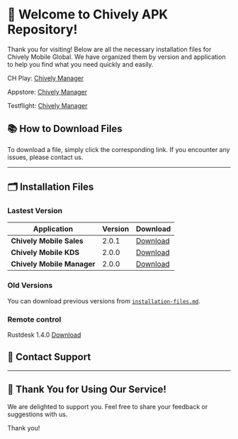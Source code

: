 # 🎉 **Welcome to Chively APK Repository!**

Thank you for visiting! Below are all the necessary installation files for Chively Mobile Global. We have organized them by version and application to help you find what you need quickly and easily.

CH Play:
[Chively Manager](https://play.google.com/store/apps/details?id=com.luqra.chivelymanager)

Appstore:
[Chively Manager](https://apps.apple.com/us/app/chively-manager-us/id6751105825)

Testflight:
[Chively Manager](https://testflight.apple.com/join/H8vrSJ4j)


## 📚 **How to Download Files**
To download a file, simply click the corresponding link. If you encounter any issues, please contact us.

---

## 🗂️ **Installation Files**

### Lastest Version

| Application | Version | Download |
|---|---|---|
| **Chively Mobile Sales** | 2.0.1 | [Download](https://github.com/chively-us/chively/releases/download/2.0.1/Sales_2_0_1.apk) |
| **Chively Mobile KDS** | 2.0.0 | [Download](https://github.com/chively-us/chively/releases/download/2.0.0/Chively_KDS_2_0_0.apk) |
| **Chively Mobile Manager** | 2.0.0 | [Download](https://github.com/chively-us/chively/releases/download/2.0.0/Chively_Manager_2_0_0.apk) |

### Old Versions

You can download previous versions from [`installation-files.md`](https://chively-us.github.io/chively/installation-files.html).

### Remote control 
Rustdesk 1.4.0 [Download](https://github.com/rustdesk/rustdesk/releases/download/1.4.0/rustdesk-1.4.0-universal-signed.apk)


## 📧 **Contact Support**


---

## 🚀 **Thank You for Using Our Service!**

We are delighted to support you. Feel free to share your feedback or suggestions with us.

Thank you!
